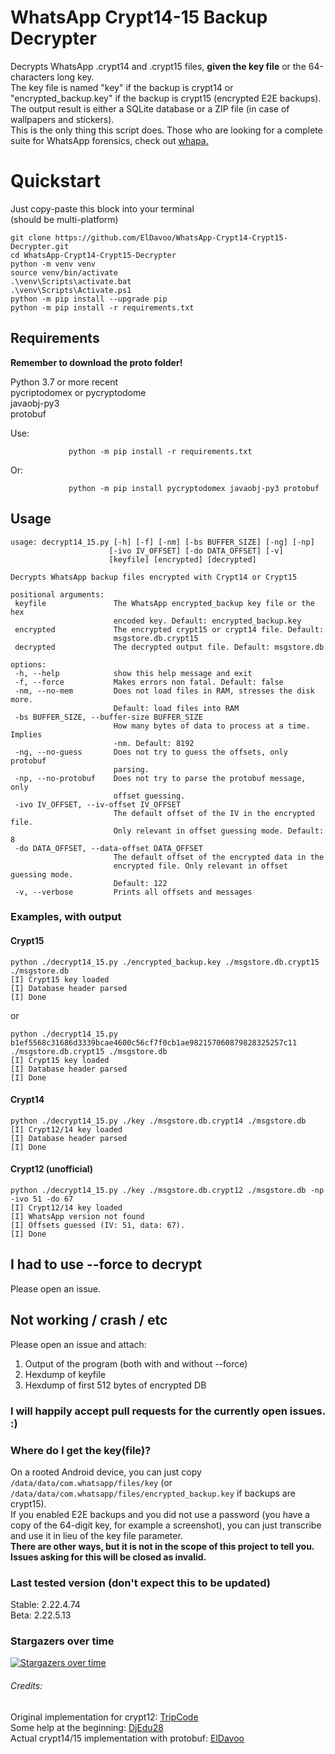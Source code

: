 # WhatsApp Crypt14-15 Backup Decrypter
Decrypts WhatsApp .crypt14 and .crypt15 files, **given the key file** or the 64-characters long key.  
The key file is named "key" if the backup is crypt14 or  
"encrypted_backup.key" if the backup is crypt15 (encrypted E2E backups).  
The output result is either a SQLite database 
or a ZIP file (in case of wallpapers and stickers).  
This is the only thing this script does. 
Those who are looking for a complete suite for
WhatsApp forensics, check out [whapa.](https://github.com/B16f00t/whapa)

# Quickstart
Just copy-paste this block into your terminal  
(should be multi-platform)
```
git clone https://github.com/ElDavoo/WhatsApp-Crypt14-Crypt15-Decrypter.git
cd WhatsApp-Crypt14-Crypt15-Decrypter
python -m venv venv
source venv/bin/activate
.\venv\Scripts\activate.bat
.\venv\Scripts\Activate.ps1
python -m pip install --upgrade pip
python -m pip install -r requirements.txt
```

## Requirements

**Remember to download the proto folder!**

Python 3.7 or more recent    
pycriptodomex or pycryptodome  
javaobj-py3  
protobuf  

Use:
 ```
              python -m pip install -r requirements.txt
 ```
  Or:
 ```
              python -m pip install pycryptodomex javaobj-py3 protobuf
 ```

## Usage

 ```
usage: decrypt14_15.py [-h] [-f] [-nm] [-bs BUFFER_SIZE] [-ng] [-np]
                       [-ivo IV_OFFSET] [-do DATA_OFFSET] [-v]
                       [keyfile] [encrypted] [decrypted]

Decrypts WhatsApp backup files encrypted with Crypt14 or Crypt15

positional arguments:
  keyfile               The WhatsApp encrypted_backup key file or the hex
                        encoded key. Default: encrypted_backup.key
  encrypted             The encrypted crypt15 or crypt14 file. Default:
                        msgstore.db.crypt15
  decrypted             The decrypted output file. Default: msgstore.db

options:
  -h, --help            show this help message and exit
  -f, --force           Makes errors non fatal. Default: false
  -nm, --no-mem         Does not load files in RAM, stresses the disk more.
                        Default: load files into RAM
  -bs BUFFER_SIZE, --buffer-size BUFFER_SIZE
                        How many bytes of data to process at a time. Implies
                        -nm. Default: 8192
  -ng, --no-guess       Does not try to guess the offsets, only protobuf
                        parsing.
  -np, --no-protobuf    Does not try to parse the protobuf message, only
                        offset guessing.
  -ivo IV_OFFSET, --iv-offset IV_OFFSET
                        The default offset of the IV in the encrypted file.
                        Only relevant in offset guessing mode. Default: 8
  -do DATA_OFFSET, --data-offset DATA_OFFSET
                        The default offset of the encrypted data in the
                        encrypted file. Only relevant in offset guessing mode.
                        Default: 122
  -v, --verbose         Prints all offsets and messages
 ```  

### Examples, with output
#### Crypt15
```  
python ./decrypt14_15.py ./encrypted_backup.key ./msgstore.db.crypt15 ./msgstore.db
[I] Crypt15 key loaded
[I] Database header parsed
[I] Done
```  
or
```  
python ./decrypt14_15.py b1ef5568c31686d3339bcae4600c56cf7f0cb1ae982157060879828325257c11 ./msgstore.db.crypt15 ./msgstore.db
[I] Crypt15 key loaded
[I] Database header parsed
[I] Done
``` 
#### Crypt14
```  
python ./decrypt14_15.py ./key ./msgstore.db.crypt14 ./msgstore.db
[I] Crypt12/14 key loaded
[I] Database header parsed
[I] Done
```  
#### Crypt12 (unofficial)
```  
python ./decrypt14_15.py ./key ./msgstore.db.crypt12 ./msgstore.db -np -ivo 51 -do 67 
[I] Crypt12/14 key loaded
[I] WhatsApp version not found
[I] Offsets guessed (IV: 51, data: 67).
[I] Done
```

## I had to use --force to decrypt
Please open an issue.

## Not working / crash / etc

Please open an issue and attach:
1) Output of the program (both with and without --force)
2) Hexdump of keyfile
3) Hexdump of first 512 bytes of encrypted DB

### I will happily accept pull requests for the currently open issues. :)

### Where do I get the key(file)?
On a rooted Android device, you can just copy 
`/data/data/com.whatsapp/files/key` 
(or `/data/data/com.whatsapp/files/encrypted_backup.key` if backups are crypt15).  
If you enabled E2E backups and you did not use a password 
(you have a copy of the 64-digit key, for example a screenshot), 
you can just transcribe and use it in lieu of the key file parameter.  
**There are other ways, but it is not in the scope of this project 
to tell you.  
Issues asking for this will be closed as invalid.**  

### Last tested version (don't expect this to be updated)
Stable: 2.22.4.74  
Beta: 2.22.5.13


### Stargazers over time

[![Stargazers over time](https://starchart.cc/ElDavoo/WhatsApp-Crypt14-Crypt15-Decrypter.svg)](https://starchart.cc/ElDavoo/WhatsApp-Crypt14-Crypt15-Decrypter)


###### Credits:
 Original implementation for crypt12: [TripCode](https://github.com/TripCode)    
 Some help at the beginning: [DjEdu28](https://github.com/DjEdu28)  
 Actual crypt14/15 implementation with protobuf: [ElDavoo](https://github.com/ElDavoo)
